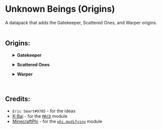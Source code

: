 # Unknown Beings (Origins)
A datapack that adds the Gatekeeper, Scattered Ones, and Warper origins. 
<br/>
<br/>

## Origins:
<ul>
<details>
<summary>
<b>Gatekeeper</b>
</summary>
The gatekeepers are mystical beings created by the universe to correct the timeline.
<br>
<br>
<b>Powers:</b>

```diff
+ Transdimensional Gateway
At a cost of 5 hearts, 16 ender pearls in your offhand, and a block in your mainhand, you summon a temporary cloud of particles that will teleport anyone who enters into the dimension the held block belongs to.


+ Celestial Adaptation
In The End, you have slow falling. And in The Nether, you have fire resistance, while in the Overworld, you have resistance.


+ Peak Physical Specimen
You were made by existence itself, made to kill Warpers and those who mess with the timeline. You have strength 1, jump boost 2, and do 3 extra damage to Timeshifters, Warpers, and Enderians. (if the respective datapacks are installed)


! Transdimensional Instability
All of your interdimensional travel has made your very being unstable. When you die, you explode, hurting all nearby entities and making your items cease to exist.


- Galactic Favoritism
Due to your creators making you in order to correct the timeline, time affects you much less sparingly than it affects others. Your hunger declines faster, and your natural regeneration is slower.


- Weak to Arcane Arts
Your celestial body is much easier to damage with any sort of enchanted weaponry, not only doing extra damage to you, but also ignoring your armor.
```
</details>
</ul>

<ul>
<details>
<summary>
<b>Scattered Ones</b>
</summary>
The Scattered Ones are beings of unknown origin. They are a cloud of purple particles, their very atoms in cluster, acting as pocket realms where they store their items.
<br>
<br>
<b>Powers:</b>

```diff
+ Particle Condensing
By pressing the primary ability key, you can pull your particles together to form a solid being. This will disable all of your buffs, and most of your weaknesses, making you mostly human.


+ Lightweight
While in your Scattered form, you move faster, jump higher, and fall slower.


+ Suffocation
If you press your secondary ability key while in your Scattered form, your cloud grows in size temporarily, anything within this expanded cloud is poisoned.


+ Knowledge of the Dark Arts
Your mysterious knowledge of the dark arts makes all cursed items much more efficient to you.


! Scattered Form
Your default form is just a small cloud of purple particles.


- Void Dissolution
When in The End or high altitudes for too long, you will begin to wither away as your cells struggle to stay within their cloud.


- Physical Instability
Your solid form will eventually begin to decay and wither, as your cells cannot hold themselves together for too long.


- Unknown Upbringing
Your curiosity about your past makes it impossible for you to sleep
```

</details>
</ul>

<ul>
<details>
<summary>
<b>Warper</b>
</summary>
Warpers are an alien race that have evolved over the millenia to displace their particles and reform them in another location.
<br>
<br>
<b>Powers:</b>

```diff
+ Particle Relocation
Upon pressing the primary ability key, you poof into a cloud of purple particles and reappear where you were looking.
This fills a quarter of your displacement bar.


+ Particle Acceleration
Upon pressing the secondary ability key, your particles become a cloud of purple and you dash forward, hurting everything in your path.
This fills an eighth of your displacement bar.


+ Transdimensional Relocation
If you press the primary ability key while holding a block, you teleport to the respective dimension of the block, relative to your position.
This fills half of your displacement bar


! Mysterious Evolution
Your skin is tinted blue-ish purple.


- Displacement
If your displacement bar is full, you will begin to wither as your particles mistakenly displace themselves.
The bar will naturally go down over time.


- Tradeoff
Transdimensional Relocation will consume 5 hearts


- Photosensitive Particles
Your particles will set on fire if you teleport while in (or into) sunlight.
```

</details>
</ul>

<br/>

## Credits:
* `Eric Smart#9785` - for the ideas
* [K-Bai](https://github.com/K-Bai) - for the [`MRCD`](https://github.com/K-bai/Minecraft-Ray-Collision-Detector) module
* [MinecraftPhi](https://github.com/MinecraftPhi) - for the [`phi.modifyinv`](https://github.com/MinecraftPhi/MinecraftPhi-modules/tree/master/phi.modifyinv/src/datapack) module
